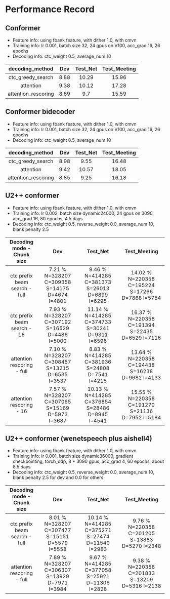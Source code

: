 # Performance Record

## Conformer

* Feature info: using fbank feature, with dither 1.0, with cmvn
* Training info: lr 0.001, batch size 32, 24 gpus on V100, acc_grad 16, 26 epochs
* Decoding info: ctc_weight 0.5, average_num 10

|   decoding_method   |  Dev | Test\_Net | Test\_Meeting |
|:-------------------:|:----:|:---------:|:-------------:|
|  ctc_greedy_search  | 8.88 |   10.29   |     15.96     |
|      attention      | 9.38 |   10.12   |     17.28     |
| attention_rescoring | 8.69 |    9.7    |     15.59     |

## Conformer bidecoder

* Feature info: using fbank feature, with dither 1.0, with cmvn
* Training info: lr 0.001, batch size 32, 24 gpus on V100, acc_grad 16, 26 epochs
* Decoding info: ctc_weight 0.5, average_num 10

|   decoding_method   |  Dev | Test\_Net | Test\_Meeting |
|:-------------------:|:----:|:---------:|:-------------:|
|  ctc_greedy_search  | 8.98 |    9.55   |     16.48     |
|      attention      | 9.42 |   10.57   |     18.05     |
| attention_rescoring | 8.85 |    9.25   |     16.18     |

## U2++ conformer

* Feature info: using fbank feature, with dither 1.0, with cmvn
* Training info: lr 0.002, batch size dynamic24000, 24 gpus on 3090, acc_grad 16, 80 epochs, 4.5 days
* Decoding info: ctc_weight 0.5, reverse_weight 0.0, average_num 10, blank penalty 2.5

| Decoding mode - Chunk size    | Dev  | Test\_Net | Test\_Meeting |
|:-----------------------------:|:----:|:---------:|:-------------:|
| ctc prefix beam search - full      | 7.21 % N=328207 C=309358 S=14175 D=4674 I=4801 | 9.46 % N=414285 C=381373 S=26013 D=6899 I=6295 | 14.02 % N=220358 C=195224 S=17266 D=7868 I=5754 |
| ctc prefix beam search - 16        | 7.93 % N=328207 C=307192 S=16529 D=4486 I=5000 | 11.14 % N=414285 C=374733 S=30241 D=9311 I=6596 | 16.37 % N=220358 C=191394 S=22435 D=6529 I=7116 |
| attention rescoring - full    | 7.10 % N=328207 C=308457 S=13215 D=6535 I=3537 | 8.83 % N=414285 C=381936 S=24808 D=7541 I=4215 | 13.64 % N=220358 C=194438 S=16238 D=9682 I=4133 |
| attention rescoring - 16      | 7.57 % N=328207 C=307065 S=15169 D=5973 I=3687 | 10.13 % N=414285 C=376854 S=28486 D=8945 I=4541 | 15.55 % N=220358 C=191270 S=21136 D=7952 I=5184 |

## U2++ conformer (wenetspeech plus aishell4)

* Feature info: using fbank feature, with dither 1.0, with cmvn
* Training info: lr 0.001, batch size dynamic36000, gradient checkpointing, torch_ddp, 8 * 3090 gpus, acc_grad 4, 60 epochs, about 8.5 days
* Decoding info: ctc_weight 0.5, reverse_weight 0.0, average_num 10, blank penalty 2.5 for dev and 0.0 for others

| Decoding mode - Chunk size    | Dev  | Test\_Net | Test\_Meeting |
|:-----------------------------:|:----:|:---------:|:-------------:|
| ctc prefix beam search - full      | 8.01 % N=328207 C=307477 S=15151 D=5579 I=5558 | 10.14 % N=414285 C=375271 S=27474 D=11540 I=2983 | 9.76 % N=220358 C=201205 S=13883 D=5270 I=2348 |
| attention rescoring - full    | 7.89 % N=328207 C=306307 S=13929 D=7971 I=3984 | 9.67 % N=414285 C=377058 S=25921 D=11306 I=2828 | 9.38 % N=220358 C=201833 S=13209 D=5316 I=2138 |
